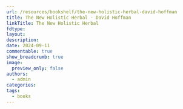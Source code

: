 ```yaml
---
url: /resources/bookshelf/the-new-holistic-herbal-david-hoffman
title: The New Holistic Herbal - David Hoffman
linkTitle: The New Holistic Herbal
fdtype: 
layout: 
description: 
date: 2024-09-11
commentable: true
show_breadcrumb: true
image:
  preview_only: false
authors:
  - admin
categories: 
tags:
  - books
---
```



